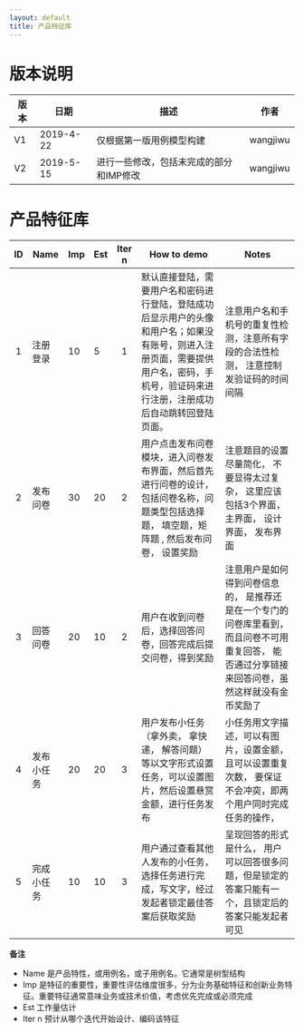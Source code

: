 ```yaml
---
layout: default
title: 产品特征库
---
```

# 版本说明

| 版本 | 日期      | 描述                                    | 作者     |
| ---- | --------- | --------------------------------------- | -------- |
| V1   | 2019-4-22 | 仅根据第一版用例模型构建                | wangjiwu |
| V2   | 2019-5-15 | 进行一些修改，包括未完成的部分和IMP修改 | wangjiwu |



# 产品特征库

| ID | Name  | Imp | Est | Iter n |How to demo | Notes |
|:--:| ------- | ------ | ------ |:--:| ------ | ------ |
| 1 | 注册登录 | 10 |5| 1 | 默认直接登陆，需要用户名和密码进行登陆，登陆成功后显示用户的头像和用户名；如果没有账号，则进入注册页面，需要提供用户名，密码，手机号，验证码来进行注册，注册成功后自动跳转回登陆页面。 |注意用户名和手机号的重复性检测，注意所有字段的合法性检测， 注意控制发验证码的时间间隔|
| 2| 发布问卷| 30| 20 | 2 |用户点击发布问卷模块，进入问卷发布界面，然后首先进行问卷的设计，包括问卷名称，问题类型包括选择题， 填空题，矩阵题 , 然后发布问卷， 设置奖励 |  注意题目的设置尽量简化， 不要显得太过复杂， 这里应该包括3个界面，主界面， 设计界面， 发布界面 |
| 3 | 回答问卷 | 20 | 10 | 2 | 用户在收到问卷后，选择回答问卷，回答完成后提交问卷，得到奖励 | 注意用户是如何得到问卷信息的， 是推荐还是在一个专门的问卷库里看到，而且问卷不可用重复回答， 能否通过分享链接来回答问卷，虽然这样就没有金币奖励了
|4 | 发布小任务 | 20 | 20 | 3|用户发布小任务（拿外卖， 拿快递， 解答问题）等以文字形式设置任务，可以设置图片，然后设置悬赏金额，进行任务发布  | 小任务用文字描述，可以有图片，设置金额，且可以设置重复次数， 要保证不会冲突，即两个用户同时完成任务的操作，
| 5 | 完成小任务 | 10| 10| 3 | 用户通过查看其他人发布的小任务，选择任务进行完成，写文字，经过发起者锁定最佳答案后获取奖励 | 呈现回答的形式是什么， 用户可以回答很多问题，但是锁定的答案只能有一个，且锁定后的答案只能发起者可见

**备注**

* Name 是产品特性，或用例名，或子用例名。它通常是树型结构
* Imp 是特征的重要性，重要性评估维度很多，分为业务基础特征和创新业务特征。重要特征通常意味业务或技术价值，考虑优先完成或必须完成
* Est 工作量估计
* Iter n 预计从哪个迭代开始设计、编码该特征



